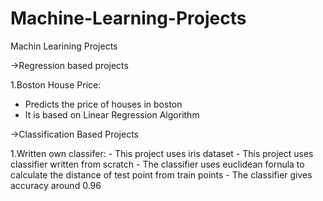 # Machine-Learning-Projects
Machin Learining Projects

->Regression based projects

  1.Boston House Price:
   - Predicts the price of houses in boston
   - It is based on Linear Regression Algorithm
   
->Classification Based Projects

   1.Written own classifer:
    - This project uses iris dataset
    - This project uses classifier written from scratch
    - The classifier uses euclidean fornula to calculate the distance of test point from train points
    - The classifier gives accuracy around 0.96
